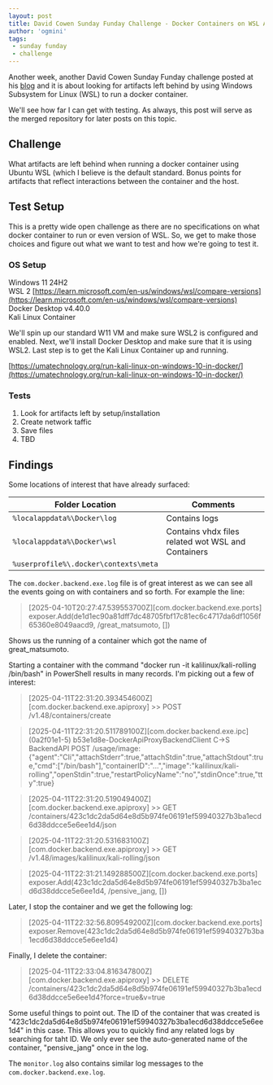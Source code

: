```yaml
---
layout: post
title: David Cowen Sunday Funday Challenge - Docker Containers on WSL Artifacts
author: 'ogmini'
tags:
 - sunday funday
 - challenge
---
```


Another week, another David Cowen Sunday Funday challenge posted at his [blog](https://www.hecfblog.com/2025/04/daily-blog-800-sunday-funday-4625.html) and it is about looking for artifacts left behind by using Windows Subsystem for Linux (WSL) to run a docker container. 

We'll see how far I can get with testing. As always, this post will serve as the merged repository for later posts on this topic. 

## Challenge

What artifacts are left behind when running a docker container using Ubuntu WSL (which I believe is the default standard. Bonus points for artifacts that reflect interactions between the container and the host.

## Test Setup

This is a pretty wide open challenge as there are no specifications on what docker container to run or even version of WSL. So, we get to make those choices and figure out what we want to test and how we're going to test it. 

### OS Setup
Windows 11 24H2    
WSL 2 [https://learn.microsoft.com/en-us/windows/wsl/compare-versions](https://learn.microsoft.com/en-us/windows/wsl/compare-versions)   
Docker Desktop v4.40.0   
Kali Linux Container    

We'll spin up our standard W11 VM and make sure WSL2 is configured and enabled. Next, we'll install Docker Desktop and make sure that it is using WSL2. Last step is to get the Kali Linux Container up and running. 

[https://umatechnology.org/run-kali-linux-on-windows-10-in-docker/](https://umatechnology.org/run-kali-linux-on-windows-10-in-docker/)

### Tests

1. Look for artifacts left by setup/installation
2. Create network taffic
3. Save files
4. TBD

## Findings

Some locations of interest that have already surfaced:

| Folder Location | Comments |
| --- | --- |
| `%localappdata%\Docker\log` | Contains logs |
| `%localappdata%\Docker\wsl` | Contains vhdx files related wot WSL and Containers |
| `%userprofile%\.docker\contexts\meta` | |

The `com.docker.backend.exe.log` file is of great interest as we can see all the events going on with containers and so forth. For example the line:

> [2025-04-10T20:27:47.539553700Z][com.docker.backend.exe.ports] exposer.Add(de1d1ec90a81dff7dc48705fbf17c81ec6c4717da6df1056f65360e8049aacd9, /great_matsumoto, [])

Shows us the running of a container which got the name of great_matsumoto. 

Starting a container with the command "docker run -it kalilinux/kali-rolling /bin/bash" in PowerShell results in many records. I'm picking out a few of interest:

> [2025-04-11T22:31:20.393454600Z][com.docker.backend.exe.apiproxy] >> POST /v1.48/containers/create

> [2025-04-11T22:31:20.511789100Z][com.docker.backend.exe.ipc] (0a2f01e1-5) b53e1d8e-DockerApiProxyBackendClient C->S BackendAPI POST /usage/image: {"agent":"Cli","attachStderr":true,"attachStdin":true,"attachStdout":true,"cmd":["/bin/bash"],"containerID":"...","image":"kalilinux/kali-rolling","openStdin":true,"restartPolicyName":"no","stdinOnce":true,"tty":true}

> [2025-04-11T22:31:20.519049400Z][com.docker.backend.exe.apiproxy] >> GET /containers/423c1dc2da5d64e8d5b974fe06191ef59940327b3ba1ecd6d38ddcce5e6ee1d4/json

> [2025-04-11T22:31:20.531683100Z][com.docker.backend.exe.apiproxy] >> GET /v1.48/images/kalilinux/kali-rolling/json

> [2025-04-11T22:31:21.149288500Z][com.docker.backend.exe.ports] exposer.Add(423c1dc2da5d64e8d5b974fe06191ef59940327b3ba1ecd6d38ddcce5e6ee1d4, /pensive_jang, [])

Later, I stop the container and we get the following log:

> [2025-04-11T22:32:56.809549200Z][com.docker.backend.exe.ports] exposer.Remove(423c1dc2da5d64e8d5b974fe06191ef59940327b3ba1ecd6d38ddcce5e6ee1d4)

Finally, I delete the container:

> [2025-04-11T22:33:04.816347800Z][com.docker.backend.exe.apiproxy] >> DELETE /containers/423c1dc2da5d64e8d5b974fe06191ef59940327b3ba1ecd6d38ddcce5e6ee1d4?force=true&v=true

Some useful things to point out. The ID of the container that was created is "423c1dc2da5d64e8d5b974fe06191ef59940327b3ba1ecd6d38ddcce5e6ee1d4" in this case. This allows you to quickly find any related logs by searching for taht ID. We only ever see the auto-generated name of the container, "pensive_jang" once in the log. 

The `monitor.log` also contains similar log messages to the `com.docker.backend.exe.log`. 

